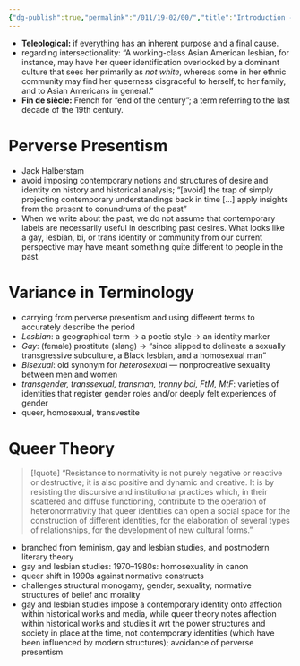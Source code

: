 ```yaml
---
{"dg-publish":true,"permalink":"/011/19-02/00/","title":"Introduction - To the Reader","tags":["SJS310"]}
---
```


- **Teleological:** if everything has an inherent purpose and a final cause.
- regarding intersectionality: “A working-class Asian American lesbian, for instance, may have her queer identification overlooked by a dominant culture that sees her primarily as _not white_, whereas some in her ethnic community may find her queerness disgraceful to herself, to her family, and to Asian Americans in general.”
- **Fin de siècle:** French for “end of the century”; a term referring to the last decade of the 19th century.
# Perverse Presentism
- Jack Halberstam
- avoid imposing contemporary notions and structures of desire and identity on history and historical analysis; “\[avoid] the trap of simply projecting contemporary understandings back in time \[…] apply insights from the present to conundrums of the past”
- When we write about the past, we do not assume that contemporary labels are necessarily useful in describing past desires. What looks like a gay, lesbian, bi, or trans identity or community from our current perspective may have meant something quite different to people in the past.
# Variance in Terminology
- carrying from perverse presentism and using different terms to accurately describe the period
- _Lesbian_: a geographical term → a poetic style → an identity marker
- _Gay_: (female) prostitute (slang) → “since slipped to delineate a sexually transgressive subculture, a Black lesbian, and a homosexual man”
- _Bisexual_: old synonym for _heterosexual_ — nonprocreative sexuality between men and women
- _transgender, transsexual, transman, tranny boi, FtM, MtF_: varieties of identities that register gender roles and/or deeply felt experiences of gender
- queer, homosexual, transvestite
# Queer Theory
> [!quote] “Resistance to normativity is not purely negative or reactive or destructive; it is also positive and dynamic and creative. It is by resisting the discursive and institutional practices which, in their scattered and diffuse functioning, contribute to the operation of heteronormativity that queer identities can open a social space for the construction of different identities, for the elaboration of several types of relationships, for the development of new cultural forms.”
- branched from feminism, gay and lesbian studies, and postmodern literary theory
- gay and lesbian studies: 1970–1980s: homosexuality in canon
- queer shift in 1990s against normative constructs
- challenges structural monogamy, gender, sexuality; normative structures of belief and morality
- gay and lesbian studies impose a contemporary identity onto affection within historical works and media, while queer theory notes affection within historical works and studies it wrt the power structures and society in place at the time, not contemporary identities (which have been influenced by modern structures); avoidance of perverse presentism